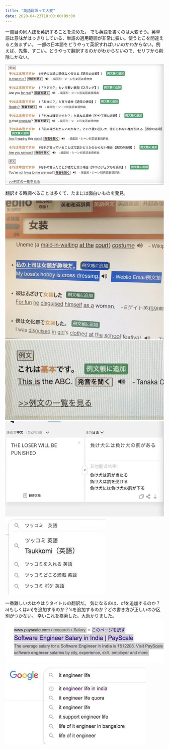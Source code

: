```yaml
---
title: "英語翻訳って大変"
date: 2020-04-23T18:00:00+09:00
---
```


一冊目の同人誌を英訳することを決めた。
でも英語を書くのは大変そう。英単語は意味がはっきりしている、単語の適用範囲が非常に狭い。使うとこを間違えると気まずい。
一部の日本語をどうやって英訳すればいいのかわからない。例えば、先輩、すごい。どうやって翻訳するのかがわからないので、セリフから削除しかない。

![p1](/img/20200423/1.jpg)

翻訳する時調べることは多くて、たまには面白いものを発見。

![p1](/img/20200423/photo_2020-08-08_15-42-37.jpg)
![p1](/img/20200423/photo_2020-08-08_15-42-40.jpg)
![p1](/img/20200423/photo_2020-08-08_15-42-48.jpg)
![p1](/img/20200423/photo_2020-08-08_15-42-51.jpg)


一番難しいのはやはりタイトルの翻訳だ。
気になるのは、ofを追加するのか？a(もしくはan)を追加するのか？'sを追加するのか？どの書き方が正しいのか区別がつかない。
幸いこれを検索した。大助かりました。
![p1](/img/20200423/2.jpg)
![p1](/img/20200423/3.jpg)